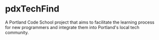 pdxTechFind
===========

A Portland Code School project that aims to facilitate the learning process for new programmers and integrate them into Portland's local tech community.
